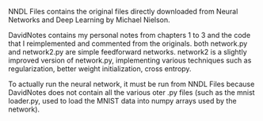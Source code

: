 NNDL Files contains the original files directly downloaded from Neural Networks and Deep Learning by Michael Nielson. 

DavidNotes contains my personal notes from chapters 1 to 3 and the code that I reimplemented and commented from the originals. both network.py and network2.py are simple feedforward networks. network2 is a slightly improved version of network.py, implementing various techniques such as regularization, better weight initialization, cross entropy. 

To actually run the neural network, it must be run from NNDL Files because DavidNotes does not contain all the various oter .py files (such as the mnist loader.py, used to load the MNIST data into numpy arrays used by the network). 

